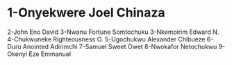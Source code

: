 # 1-Onyekwere Joel Chinaza
2-John Eno David
3-Nwanu Fortune Somtochuku
3-Nkemoirim Edward N.
4-Chukwuneke Righteousness O.
5-Ugochukwu Alexander Chibueze
6-Duru Anointed Adirimchi
7-Samuel Sweet Owet
8-Nwokafor Netochukwu
9-Okenyi Eze Emmanuel
